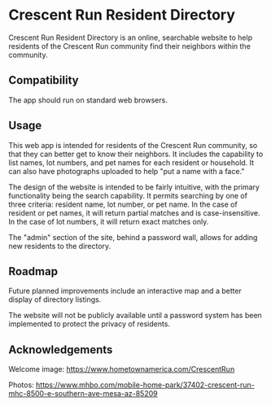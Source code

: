 # Crescent Run Resident Directory

Crescent Run Resident Directory is an online, searchable website to help residents of the Crescent Run community find their neighbors within the community.

## Compatibility

The app should run on standard web browsers.

## Usage

This web app is intended for residents of the Crescent Run community, so that they can better get to know their neighbors. It includes the capability to list names, lot numbers, and pet names for each resident or household. It can also have photographs uploaded to help "put a name with a face."

The design of the website is intended to be fairly intuitive, with the primary functionality being the search capability. It permits searching by one of three criteria: resident name, lot number, or pet name. In the case of resident or pet names, it will return partial matches and is case-insensitive. In the case of lot numbers, it will return exact matches only.

The "admin" section of the site, behind a password wall, allows for adding new residents to the directory.

## Roadmap

Future planned improvements include an interactive map and a better display of directory listings.

The website will not be publicly available until a password system has been implemented to protect the privacy of residents.

## Acknowledgements

Welcome image: https://www.hometownamerica.com/CrescentRun 

Photos: https://www.mhbo.com/mobile-home-park/37402-crescent-run-mhc-8500-e-southern-ave-mesa-az-85209